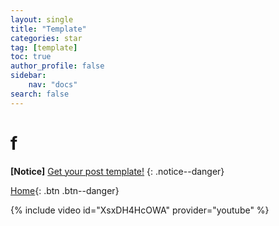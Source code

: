 ```yaml
---
layout: single
title: "Template"
categories: star
tag: [template]
toc: true
author_profile: false
sidebar:
    nav: "docs"
search: false
---
```


# f

**[Notice]** [Get your post template!](https://hchoi256.github.io/star/template/)
{: .notice--danger}

<!-- <div class="notice--success">
<h4>공지사항입니다.</h4>
<ul>
    <li>공지사항 순서1</li>
    <li>공지사항 순서2</li>
</ul>
</div> -->

[Home](https://hchoi256.github.io/){: .btn .btn--danger}

{% include video id="XsxDH4HcOWA" provider="youtube" %}
